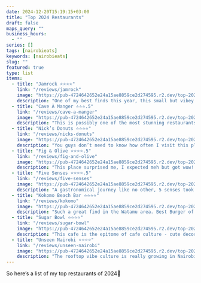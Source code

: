 ```yaml
---
date: 2024-12-20T15:19:15+03:00
title: "Top 2024 Restaurants"
draft: false
maps_query: ""
business_hours:
  - ""
series: []
tags: [nairobieats]
keywords: [nairobieats]
slug: ""
featured: true
type: list
items:
  - title: "Jamrock ⭐️⭐️⭐️⭐️"
    link: "/reviews/jamrock"
    image: "https://pub-4724642652e24a15ae8859ce2d274595.r2.dev/top-2024/jamrock.jpg"
    description: "One of my best finds this year, this small but vibey eatery had my heart with their rich Caribbean flavours! The grilled tilapia with plantains and the Jamrock special had me coming back again and again. The bashment vibes on a Friday night are also unmatched!"
  - title: "Cave À Manger ⭐️⭐️⭐️.5"
    link: "/reviews/cave-a-manger"
    image: "https://pub-4724642652e24a15ae8859ce2d274595.r2.dev/top-2024/cave-a-manger.jpg"
    description: "This is possibly one of the most stunning restaurants in this city. Cave à manger consistently delivered on food quality, ambience and excellent service."
  - title: "Nick’s Donuts ⭐️⭐️⭐️⭐️"
    link: "/reviews/nicks-donuts"
    image: "https://pub-4724642652e24a15ae8859ce2d274595.r2.dev/top-2024/nicks-donuts.jpg"
    description: "You guys don’t need to know how often I visit this place please. Nick’s donuts have me in a chokehold and they ned to let me got for the sake of my waist! Great tasty treats for the sweet tooth in you:)"
  - title: "Fig & Olive ⭐️⭐️⭐️⭐️.5"
    link: "/reviews/fig-and-olive"
    image: "https://pub-4724642652e24a15ae8859ce2d274595.r2.dev/top-2024/fig-and-olive.jpg"
    description: "This place surprised me, I expected meh but got wow! I love a great outdoorsy restaurant with fresh food to match. Being in Tigoni is a great bonus too, I’m very ready for the next brunch!"
  - title: "Five Senses ⭐️⭐️⭐️⭐️.5"
    link: "/reviews/five-senses"
    image: "https://pub-4724642652e24a15ae8859ce2d274595.r2.dev/top-2024/five-senses.jpg"
    description: "A gastronomical journey like no other, 5 senses took me on a wonderful ride that I want to do again and again. If you love a fun food experience, please pay them a visit and thank me later."
  - title: "Kokomo Beach Bar ⭐️⭐️⭐️⭐️"
    link: "/reviews/kokomo"
    image: "https://pub-4724642652e24a15ae8859ce2d274595.r2.dev/top-2024/kokomo.jpg"
    description: "Such a great find in the Watamu area. Best Burger of 2024! I love that it’s right by the beach too, sundowners with your people catching a most magical sunset is giving top tier holiday vibes."
  - title: "Sugar Bowl ⭐️⭐️⭐️⭐️"
    link: "/reviews/sugar-bowl"
    image: "https://pub-4724642652e24a15ae8859ce2d274595.r2.dev/top-2024/sugar-bowl.jpg"
    description: "This cafe is the epitome of cafe culture - cute decor, yummy food, even yummier pastries, great work spot and did I mention yummy cakes?? They really took my money this year and I regret nary a calorie."
  - title: "Unseen Nairobi ⭐️⭐️⭐️⭐️"
    link: "/reviews/unseen-nairobi"
    image: "https://pub-4724642652e24a15ae8859ce2d274595.r2.dev/top-2024/unseen-nairobi.jpg"
    description: "The rooftop vibe culture is really growing in Nairobi and Unseen is one of the prime spots with a spectacular skyline view, unique tasty dishes and exciting drinks. I caught a variety of movies here, love that they showcase a good number of local productions. It’s also a perfect chill date for those looking for dope places with no fine dining pressure:)"
---
```


So here’s a list of my top restaurants of 2024🍴
